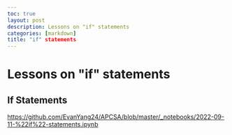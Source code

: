 ```yaml
---
toc: true
layout: post
description: Lessons on "if" statements
categories: [markdown]
title: "if" statements
---
```

#  Lessons on "if" statements 
## If Statements

https://github.com/EvanYang24/APCSA/blob/master/_notebooks/2022-09-11-%22if%22-statements.ipynb
